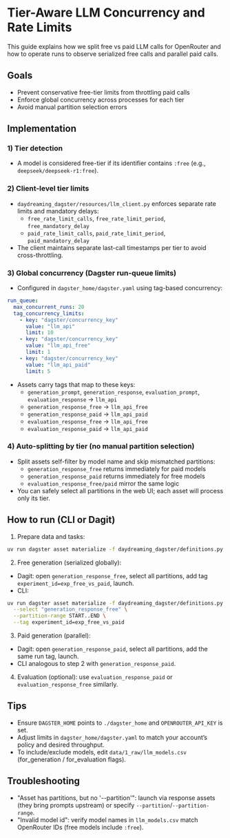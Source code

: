 # Tier-Aware LLM Concurrency and Rate Limits

This guide explains how we split free vs paid LLM calls for OpenRouter and how to operate runs to observe serialized free calls and parallel paid calls.

## Goals
- Prevent conservative free-tier limits from throttling paid calls
- Enforce global concurrency across processes for each tier
- Avoid manual partition selection errors

## Implementation

### 1) Tier detection
- A model is considered free-tier if its identifier contains `:free` (e.g., `deepseek/deepseek-r1:free`).

### 2) Client-level tier limits
- `daydreaming_dagster/resources/llm_client.py` enforces separate rate limits and mandatory delays:
  - `free_rate_limit_calls`, `free_rate_limit_period`, `free_mandatory_delay`
  - `paid_rate_limit_calls`, `paid_rate_limit_period`, `paid_mandatory_delay`
- The client maintains separate last-call timestamps per tier to avoid cross-throttling.

### 3) Global concurrency (Dagster run-queue limits)
- Configured in `dagster_home/dagster.yaml` using tag-based concurrency:

```yaml
run_queue:
  max_concurrent_runs: 20
  tag_concurrency_limits:
    - key: "dagster/concurrency_key"
      value: "llm_api"
      limit: 10
    - key: "dagster/concurrency_key"
      value: "llm_api_free"
      limit: 1
    - key: "dagster/concurrency_key"
      value: "llm_api_paid"
      limit: 5
```

- Assets carry tags that map to these keys:
  - `generation_prompt`, `generation_response`, `evaluation_prompt`, `evaluation_response` → `llm_api`
  - `generation_response_free` → `llm_api_free`
  - `generation_response_paid` → `llm_api_paid`
  - `evaluation_response_free` → `llm_api_free`
  - `evaluation_response_paid` → `llm_api_paid`

### 4) Auto-splitting by tier (no manual partition selection)
- Split assets self-filter by model name and skip mismatched partitions:
  - `generation_response_free` returns immediately for paid models
  - `generation_response_paid` returns immediately for free models
  - `evaluation_response_free/paid` mirror the same logic
- You can safely select all partitions in the web UI; each asset will process only its tier.

## How to run (CLI or Dagit)

1. Prepare data and tasks:
```bash
uv run dagster asset materialize -f daydreaming_dagster/definitions.py --select "group:raw_data,group:llm_tasks"
```

2. Free generation (serialized globally):
- Dagit: open `generation_response_free`, select all partitions, add tag `experiment_id=exp_free_vs_paid`, launch.
- CLI:
```bash
uv run dagster asset materialize -f daydreaming_dagster/definitions.py \
  --select "generation_response_free" \
  --partition-range START..END \
  --tag experiment_id=exp_free_vs_paid
```

3. Paid generation (parallel):
- Dagit: open `generation_response_paid`, select all partitions, add the same run tag, launch.
- CLI analogous to step 2 with `generation_response_paid`.

4. Evaluation (optional): use `evaluation_response_paid` or `evaluation_response_free` similarly.

## Tips
- Ensure `DAGSTER_HOME` points to `./dagster_home` and `OPENROUTER_API_KEY` is set.
- Adjust limits in `dagster_home/dagster.yaml` to match your account’s policy and desired throughput.
- To include/exclude models, edit `data/1_raw/llm_models.csv` (for_generation / for_evaluation flags).

## Troubleshooting
- "Asset has partitions, but no '--partition'": launch via response assets (they bring prompts upstream) or specify `--partition`/`--partition-range`.
- "Invalid model id": verify model names in `llm_models.csv` match OpenRouter IDs (free models include `:free`).
